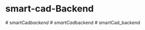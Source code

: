 # smart-cad-Backend
#   s m a r t C a d _ b a c k e n d  
 #   s m a r t C a d _ b a c k e n d  
 #   s m a r t C a d _ b a c k e n d  
 